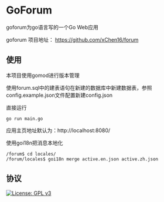 # GoForum
goforum为go语言写的一个Go Web应用

goforum 项目地址： https://github.com/xChen16/forum


## 使用

​本项目使用gomod进行版本管理

使用forum.sql中的建表语句在新建的数据库中新建数据表，参照config.example.json文件配置新建config.json

直接运行
```
go run main.go
```

应用主页地址默认为：http://localhost:8080/

使用goi18n把消息本地化

```
/forum$ cd locales/
/forum/locales$ goi18n merge active.en.json active.zh.json
```

## 协议

[![License: GPL v3](https://img.shields.io/badge/License-GPL%20v3-blue.svg)](https://www.gnu.org/licenses/gpl-3.0)
